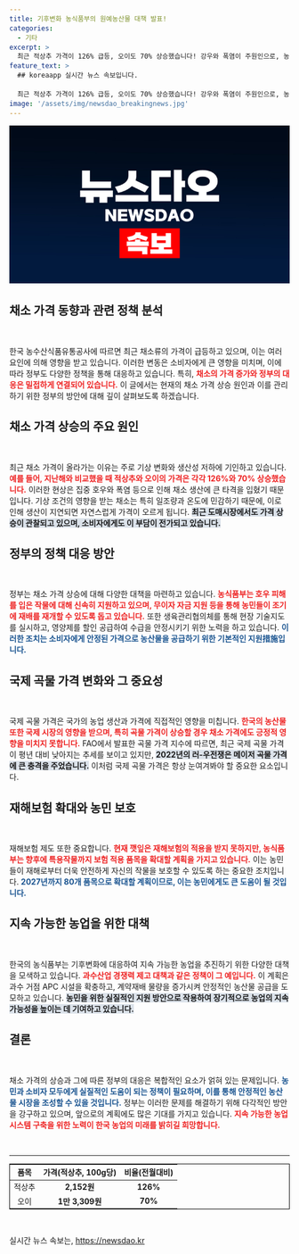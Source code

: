 ```yaml
---
title: 기후변화 농식품부의 원예농산물 대책 발표!
categories:
  - 기타
excerpt: >
  최근 적상추 가격이 126% 급등, 오이도 70% 상승했습니다! 강우와 폭염이 주원인으로, 농식품부는 공급 안정화를 위한 대책을 마련 중입니다. 클릭해 더 자세한 소식을 확인하세요!
feature_text: >
  ## koreaapp 실시간 뉴스 속보입니다.

  최근 적상추 가격이 126% 급등, 오이도 70% 상승했습니다! 강우와 폭염이 주원인으로, 농식품부는 공급 안정화를 위한 대책을 마련 중입니다. 클릭해 더 자세한 소식을 확인하세요!
image: '/assets/img/newsdao_breakingnews.jpg'
---
```


<p><img src="/assets/img/newsdao_breakingnews.jpg" alt="koreaapp 속보" /></p>

<h2 data-ke-size="size26">채소 가격 동향과 관련 정책 분석</h2>

<p data-ke-size="size16">&nbsp;</p>

<p>한국 농수산식품유통공사에 따르면 최근 채소류의 가격이 급등하고 있으며, 이는 여러 요인에 의해 영향을 받고 있습니다. 이러한 변동은 소비자에게 큰 영향을 미치며, 이에 따라 정부도 다양한 정책을 통해 대응하고 있습니다. 특히, <b><span style="color: #ee2323;">채소의 가격 증가와 정부의 대응은 밀접하게 연결되어 있습니다.</span></b> 이 글에서는 현재의 채소 가격 상승 원인과 이를 관리하기 위한 정부의 방안에 대해 깊이 살펴보도록 하겠습니다.</p>

<h2 data-ke-size="size26">채소 가격 상승의 주요 원인</h2>

<p data-ke-size="size16">&nbsp;</p>

<p>최근 채소 가격이 올라가는 이유는 주로 기상 변화와 생산성 저하에 기인하고 있습니다. <b><span style="color: #ee2323;">예를 들어, 지난해와 비교했을 때 적상추와 오이의 가격은 각각 126%와 70% 상승했습니다.</span></b> 이러한 현상은 집중 호우와 폭염 등으로 인해 채소 생산에 큰 타격을 입혔기 때문입니다. 기상 조건의 영향을 받는 채소는 특히 일조량과 온도에 민감하기 때문에, 이로 인해 생산이 지연되면 자연스럽게 가격이 오르게 됩니다. <b><span style="background-color: #21538527;">최근 도매시장에서도 가격 상승이 관찰되고 있으며, 소비자에게도 이 부담이 전가되고 있습니다.</span></b></p>

<h2 data-ke-size="size26">정부의 정책 대응 방안</h2>

<p data-ke-size="size16">&nbsp;</p>

<p>정부는 채소 가격 상승에 대해 다양한 대책을 마련하고 있습니다. <b><span style="color: #ee2323;">농식품부는 호우 피해를 입은 작물에 대해 신속히 지원하고 있으며, 무이자 자금 지원 등을 통해 농민들이 조기에 재배를 재개할 수 있도록 돕고 있습니다.</span></b> 또한 생육관리협의체를 통해 현장 기술지도를 실시하고, 영양제를 할인 공급하여 수급을 안정시키기 위한 노력을 하고 있습니다. <b><span style="color: #1a5490;">이러한 조치는 소비자에게 안정된 가격으로 농산물을 공급하기 위한 기본적인 지원措施입니다.</span></b></p>

<h2 data-ke-size="size26">국제 곡물 가격 변화와 그 중요성</h2>

<p data-ke-size="size16">&nbsp;</p>

<p>국제 곡물 가격은 국가의 농업 생산과 가격에 직접적인 영향을 미칩니다. <b><span style="color: #ee2323;">한국의 농산물 또한 국제 시장의 영향을 받으며, 특히 곡물 가격이 상승할 경우 채소 가격에도 긍정적 영향을 미치지 못합니다.</span></b> FAO에서 발표한 곡물 가격 지수에 따르면, 최근 국제 곡물 가격이 평년 대비 낮아지는 추세를 보이고 있지만, <b><span style="background-color: #21538527;">2022년의 러-우전쟁은 메이저 곡물 가격에 큰 충격을 주었습니다.</span></b> 이처럼 국제 곡물 가격은 항상 눈여겨봐야 할 중요한 요소입니다.</p>

<h2 data-ke-size="size26">재해보험 확대와 농민 보호</h2>

<p data-ke-size="size16">&nbsp;</p>

<p>재해보험 제도 또한 중요합니다. <b><span style="color: #ee2323;">현재 깻잎은 재해보험의 적용을 받지 못하지만, 농식품부는 향후에 특용작물까지 보험 적용 품목을 확대할 계획을 가지고 있습니다.</span></b> 이는 농민들이 재해로부터 더욱 안전하게 자신의 작물을 보호할 수 있도록 하는 중요한 조치입니다. <b><span style="color: #1a5490;">2027년까지 80개 품목으로 확대할 계획이므로, 이는 농민에게도 큰 도움이 될 것입니다.</span></b></p>

<h2 data-ke-size="size26">지속 가능한 농업을 위한 대책</h2>

<p data-ke-size="size16">&nbsp;</p>

<p>한국의 농식품부는 기후변화에 대응하여 지속 가능한 농업을 추진하기 위한 다양한 대책을 모색하고 있습니다. <b><span style="color: #ee2323;">과수산업 경쟁력 제고 대책과 같은 정책이 그 예입니다.</span></b> 이 계획은 과수 거점 APC 시설을 확충하고, 계약재배 물량을 증가시켜 안정적인 농산물 공급을 도모하고 있습니다. <b><span style="background-color: #21538527;">농민을 위한 실질적인 지원 방안으로 작용하여 장기적으로 농업의 지속 가능성을 높이는 데 기여하고 있습니다.</span></b></p>

<h2 data-ke-size="size26">결론</h2>

<p data-ke-size="size16">&nbsp;</p>

<p>채소 가격의 상승과 그에 따른 정부의 대응은 복합적인 요소가 얽혀 있는 문제입니다. <b><span style="color: #1a5490;">농민과 소비자 모두에게 실질적인 도움이 되는 정책이 필요하며, 이를 통해 안정적인 농산물 시장을 조성할 수 있을 것입니다.</span></b> 정부는 이러한 문제를 해결하기 위해 다각적인 방안을 강구하고 있으며, 앞으로의 계획에도 많은 기대를 가지고 있습니다. <b><span style="color: #ee2323;">지속 가능한 농업 시스템 구축을 위한 노력이 한국 농업의 미래를 밝히길 희망합니다.</span></b></p>

<p data-ke-size="size16">&nbsp;</p>

<hr>

<table style="width: 100%; border: 1px solid #000;">
    <thead>
        <tr>
            <th style="text-align: center;">품목</th>
            <th style="text-align: center;">가격(적상추, 100g당)</th>
            <th style="text-align: center;">비율(전월대비)</th>
        </tr>
    </thead>
    <tbody>
        <tr>
            <td style="text-align: center;">적상추</td>
            <td style="text-align: center; height: 17px;"><b>2,152원</b></td>
            <td style="text-align: center;"><b>126%</b></td>
        </tr>
        <tr>
            <td style="text-align: center;">오이</td>
            <td style="text-align: center; height: 17px;"><b>1만 3,309원</b></td>
            <td style="text-align: center;"><b>70%</b></td>
        </tr>
    </tbody>
</table>

<p data-ke-size="size16">&nbsp;</p>
실시간 뉴스 속보는, <a href="https://newsdao.kr" rel="dofollow">https://newsdao.kr</a>


